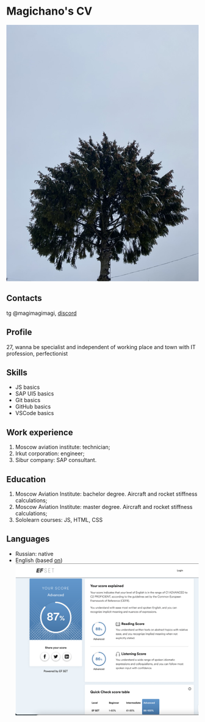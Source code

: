 # Magichano's CV
![palm](https://github.com/magichano/rsschool-cv/raw/gh-pages/palm.jpeg)

## Contacts
tg @magimagimagi, [discord](https://discord.com/channels/@magichano#2313)

## Profile
27, wanna be specialist and independent of working place and town with IT profession, perfectionist

## Skills
* JS basics 
* SAP UI5 basics 
* Git basics
* GitHub basics
* VSCode basics

## Work experience
1. Moscow aviation institute: technician;
2. Irkut corporation: engineer;
3. Sibur company: SAP consultant.

## Education
1. Moscow Aviation Institute: bachelor degree. Aircraft and rocket stiffness calculations;
2. Moscow Aviation Institute: master degree. Aircraft and rocket stiffness calculations;
3. Sololearn courses: JS, HTML, CSS

## Languages
* Russian: native
* English (based [on](www.efset.org)) ![englishlevel](https://github.com/magichano/rsschool-cv/raw/gh-pages/el.png)





